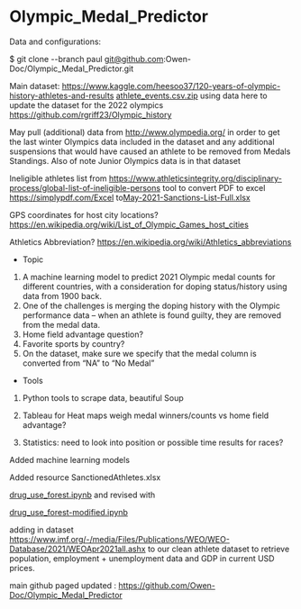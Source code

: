 # Olympic_Medal_Predictor
Data and configurations:

$ git clone --branch paul git@github.com:Owen-Doc/Olympic_Medal_Predictor.git

Main dataset: https://www.kaggle.com/heesoo37/120-years-of-olympic-history-athletes-and-results  [athlete_events.csv.zip](https://github.com/Owen-Doc/Olympic_Medal_Predictor/tree/main/Resources/athlete_events.csv.zip) 
using data here to update the dataset for the 2022 olympics https://github.com/rgriff23/Olympic_history

May pull (additional) data from http://www.olympedia.org/ in order to get the last winter Olympics data included in the dataset and any additional suspensions that would have caused an athlete to be removed from Medals Standings. Also of note Junior Olympics data is in that dataset 

Ineligible athletes list from https://www.athleticsintegrity.org/disciplinary-process/global-list-of-ineligible-persons
tool to convert PDF to excel https://simplypdf.com/Excel to[May-2021-Sanctions-List-Full.xlsx](https://github.com/Owen-Doc/Olympic_Medal_Predictor/tree/main/Resources/May-2021-Sanctions-List-Full.xlsx) 

GPS coordinates for host city locations? https://en.wikipedia.org/wiki/List_of_Olympic_Games_host_cities

Athletics Abbreviation? https://en.wikipedia.org/wiki/Athletics_abbreviations

- Topic

1. A machine learning model to predict 2021 Olympic medal counts for different countries, with a consideration for doping status/history using data from 1900 back.
2. One of the challenges is merging the doping history with the Olympic performance data – when an athlete is found guilty, they are removed from the medal data.
3. Home field advantage question?
4. Favorite sports by country?
5. On the dataset, make sure we specify that the medal column is converted from “NA” to “No Medal”

- Tools

1. Python tools to scrape data, beautiful Soup

2. Tableau for Heat maps weigh medal winners/counts vs home field advantage?

3. Statistics: need to look into position or possible time results for races?

   

Added machine learning models

Added resource SanctionedAthletes.xlsx

 [drug_use_forest.ipynb](drug_use_forest.ipynb)  and revised with 

 [drug_use_forest-modified.ipynb](drug_use_forest-modified.ipynb) 

adding in dataset https://www.imf.org/-/media/Files/Publications/WEO/WEO-Database/2021/WEOApr2021all.ashx to our clean athlete dataset to retrieve population, employment + unemployment data and GDP in current USD prices.

main github paged updated : https://github.com/Owen-Doc/Olympic_Medal_Predictor
